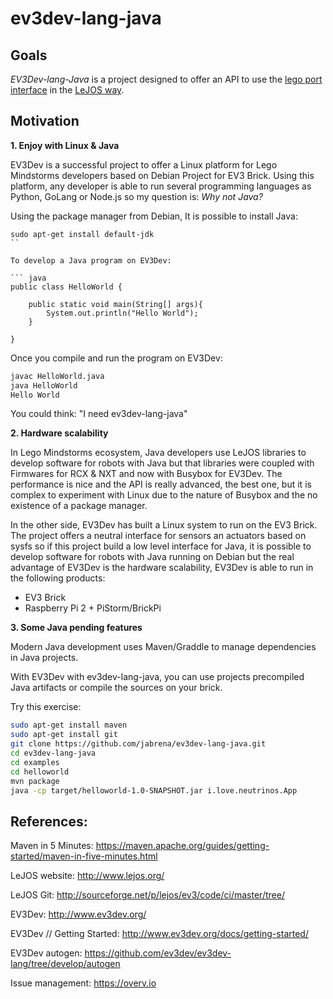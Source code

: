 # ev3dev-lang-java

## Goals

*EV3Dev-lang-Java* is a project designed to offer an API to use the [lego port interface](http://www.ev3dev.org/docs/drivers/lego-port-class/) in the [LeJOS way](http://www.lejos.org/). 

## Motivation

**1. Enjoy with Linux & Java**

EV3Dev is a successful project to offer a Linux platform for Lego Mindstorms developers based on Debian Project for EV3 Brick. Using this platform, any developer is able to run several programming languages as Python, GoLang or Node.js so my question is: *Why not Java?* 

Using the package manager from Debian, It is possible to install Java:

```
sudo apt-get install default-jdk
``

To develop a Java program on EV3Dev:

``` java
public class HelloWorld {

    public static void main(String[] args){
        System.out.println("Hello World");
    }

}
```

Once you compile and run the program on EV3Dev:

``` bash
javac HelloWorld.java
java HelloWorld
Hello World
```

You could think: "I need ev3dev-lang-java"

**2. Hardware scalability**

In Lego Mindstorms ecosystem, Java developers use LeJOS libraries to develop software for robots with Java but that libraries were coupled with Firmwares for RCX & NXT and now with Busybox for EV3Dev. The performance is nice and the API is really advanced, the best one, but it is complex to experiment with Linux due to the nature of Busybox and the no existence of a package manager.

In the other side, EV3Dev has built a Linux system to run on the EV3 Brick. The project offers a neutral interface for sensors an actuators based on sysfs so if this project build a low level interface for Java, it is possible to develop software for robots with Java running on Debian but the real advantage of EV3Dev is the hardware scalability, EV3Dev is able to run in the following products:

* EV3 Brick
* Raspberry Pi 2 + PiStorm/BrickPi

**3. Some Java pending features**

Modern Java development uses Maven/Graddle to manage dependencies in Java projects.

With EV3Dev with ev3dev-lang-java, you can use projects precompiled Java artifacts or compile the sources on your brick.

Try this exercise:

``` bash
sudo apt-get install maven
sudo apt-get install git
git clone https://github.com/jabrena/ev3dev-lang-java.git
cd ev3dev-lang-java
cd examples
cd helloworld
mvn package
java -cp target/helloworld-1.0-SNAPSHOT.jar i.love.neutrinos.App
```

## References:

Maven in 5 Minutes: https://maven.apache.org/guides/getting-started/maven-in-five-minutes.html

LeJOS website: http://www.lejos.org/

LeJOS Git: http://sourceforge.net/p/lejos/ev3/code/ci/master/tree/

EV3Dev: http://www.ev3dev.org/

EV3Dev // Getting Started: http://www.ev3dev.org/docs/getting-started/

EV3Dev autogen: https://github.com/ev3dev/ev3dev-lang/tree/develop/autogen

Issue management: https://overv.io